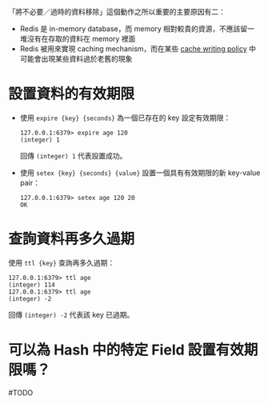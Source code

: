 「將不必要／過時的資料移除」這個動作之所以重要的主要原因有二：

- Redis 是 in-memory database，而 memory 相對較貴的資源，不應該留一堆沒有在存取的資料在 memory 裡面
- Redis 被用來實現 caching mechanism，而在某些 [cache writing policy](</System Design/Caching.canvas>) 中可能會出現某些資料過於老舊的現象

# 設置資料的有效期限

- 使用 `expire {key} {seconds}` 為一個已存在的 key 設定有效期限：

    ```plaintext
    127.0.0.1:6379> expire age 120
    (integer) 1
    ```

    回傳 `(integer) 1` 代表設置成功。

- 使用 `setex {key} {seconds} {value}` 設置一個具有有效期限的新 key-value pair：

    ```plaintext
    127.0.0.1:6379> setex age 120 20
    OK
    ```

# 查詢資料再多久過期

使用 `ttl {key}` 查詢再多久過期：

```plaintext
127.0.0.1:6379> ttl age
(integer) 114
127.0.0.1:6379> ttl age
(integer) -2
```

回傳 `(integer) -2` 代表該 key 已過期。

# 可以為 Hash 中的特定 Field 設置有效期限嗎？

#TODO
